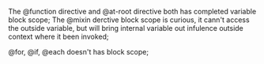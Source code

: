 The @function directive and @at-root directive both has completed variable block scope;
The @mixin derctive block scope is curious, it cann't access the outside variable, but will bring internal variable out infulence outside context where it been invoked;

@for, @if, @each doesn't has block scope;